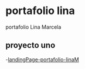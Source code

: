 # portafolio lina

portafolio Lina Marcela

## proyecto uno

-[landingPage-portafolio-linaM](https://Daniel08vidal.github.io/portafolio/Lina-marcela)